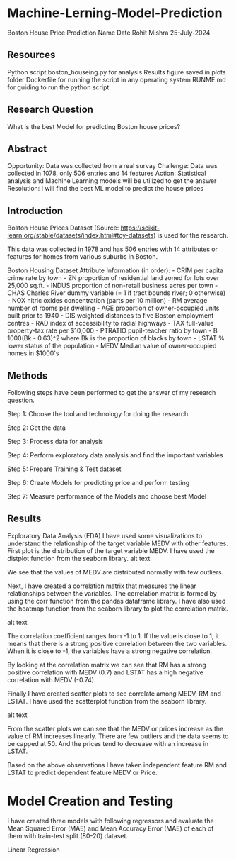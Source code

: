 # Machine-Lerning-Model-Prediction
Boston House Price Prediction
Name	Date
Rohit Mishra	25-July-2024
## Resources
Python script boston_houseing.py for analysis
Results figure saved in plots folder
Dockerfile for running the script in any operating system
RUNME.md for guiding to run the python script
## Research Question
What is the best Model for predicting Boston house prices?

## Abstract
Opportunity: Data was collected from a real survay
Challenge: Data was collected in 1078, only 506 entries and 14 features
Action: Statistical analysis and Machine Learning models will be utilized to get the answer
Resolution: I will find the best ML model to predict the house prices
## Introduction
Boston House Prices Dataset (Source: https://scikit-learn.org/stable/datasets/index.html#toy-datasets) is used for the research.

This data was collected in 1978 and has 506 entries with 14 attributes or features for homes from various suburbs in Boston.

Boston Housing Dataset Attribute Information (in order):
        - CRIM     per capita crime rate by town
        - ZN       proportion of residential land zoned for lots over 25,000 sq.ft.
        - INDUS    proportion of non-retail business acres per town
        - CHAS     Charles River dummy variable (= 1 if tract bounds river; 0 otherwise)
        - NOX      nitric oxides concentration (parts per 10 million)
        - RM       average number of rooms per dwelling
        - AGE      proportion of owner-occupied units built prior to 1940
        - DIS      weighted distances to five Boston employment centres
        - RAD      index of accessibility to radial highways
        - TAX      full-value property-tax rate per $10,000
        - PTRATIO  pupil-teacher ratio by town
        - B        1000(Bk - 0.63)^2 where Bk is the proportion of blacks by town
        - LSTAT    % lower status of the population
        - MEDV     Median value of owner-occupied homes in $1000's
## Methods
Following steps have been performed to get the answer of my research question.

Step 1: Choose the tool and technology for doing the research.

Step 2: Get the data

Step 3: Process data for analysis

Step 4: Perform exploratory data analysis and find the important variables

Step 5: Prepare Training & Test dataset

Step 6: Create Models for predicting price and perform testing

Step 7: Measure performance of the Models and choose best Model

## Results
Exploratory Data Analysis (EDA)
I have used some visualizations to understand the relationship of the target variable MEDV with other features. First plot is the distribution of the target variable MEDV. I have used the distplot function from the seaborn library. alt text

We see that the values of MEDV are distributed normally with few outliers.

Next, I have created a correlation matrix that measures the linear relationships between the variables. The correlation matrix is formed by using the corr function from the pandas dataframe library. I have also used the heatmap function from the seaborn library to plot the correlation matrix.

alt text

The correlation coefficient ranges from -1 to 1. If the value is close to 1, it means that there is a strong positive correlation between the two variables. When it is close to -1, the variables have a strong negative correlation.

By looking at the correlation matrix we can see that RM has a strong positive correlation with MEDV (0.7) and LSTAT has a high negative correlation with MEDV (-0.74).

Finally I have created scatter plots to see correlate among MEDV, RM and LSTAT. I have used the scatterplot function from the seaborn library.

alt text

From the scatter plots we can see that the MEDV or prices increase as the value of RM increases linearly. There are few outliers and the data seems to be capped at 50. And the prices tend to decrease with an increase in LSTAT.

Based on the above observations I have taken independent feature RM and LSTAT to predict dependent feature MEDV or Price.

# Model Creation and Testing
I have created three models with following regressors and evaluate the Mean Squared Error (MAE) and Mean Accuracy Error (MAE) of each of them with train-test split (80-20) dataset.

Linear Regression
